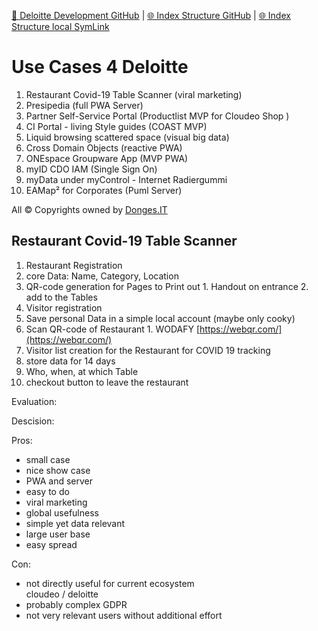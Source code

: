 [📁 Deloitte Development GitHub](/cerulean-circle-unlimited-2cu/product/development/2cu-custom-development/deloitte-development.md) | [🌐 Index Structure GitHub](/cerulean-circle-unlimited-2cu/product/development/2cu-custom-development/deloitte-development/use-cases-4-deloitte.md) | [🌐 Index Structure local SymLink](./use-cases-4-deloitte.entry.md)

# Use Cases 4 Deloitte

1. Restaurant Covid-19 Table Scanner (viral marketing)
2. Presipedia (full PWA Server)
3. Partner Self-Service Portal (Productlist MVP for Cloudeo Shop )
4. CI Portal - living Style guides (COAST MVP)
5. Liquid browsing scattered space (visual big data)
6. Cross Domain Objects (reactive PWA)
7. ONEspace Groupware App (MVP PWA)
8. myID CDO IAM (Single Sign On)
9. myData under myControl - Internet Radiergummi
10. EAMap² for Corporates (Puml Server)

All © Copyrights owned by [Donges.IT](http://Donges.IT)

## Restaurant Covid-19 Table Scanner

1. Restaurant Registration
  1. core Data: Name, Category, Location
  2. QR-code generation for Pages to Print out
    1. Handout on entrance
    2. add to the Tables
2. Visitor registration
  1. Save personal Data in a simple local account (maybe only cooky)
  2. Scan QR-code of Restaurant
    1. WODAFY [https://webqr.com/](https://webqr.com/)
3. Visitor list creation for the Restaurant for COVID 19 tracking
  1. store data for 14 days
  2. Who, when, at which Table
  3. checkout button to leave the restaurant

Evaluation:

  
  
  
Descision:

Pros:

- small case
- nice show case
- PWA and server
- easy to do
- viral marketing
- global usefulness
- simple yet data relevant
- large user base
- easy spread

Con:

- not directly useful for current ecosystem  
cloudeo / deloitte
- probably complex GDPR
- not very relevant users without additional effort
